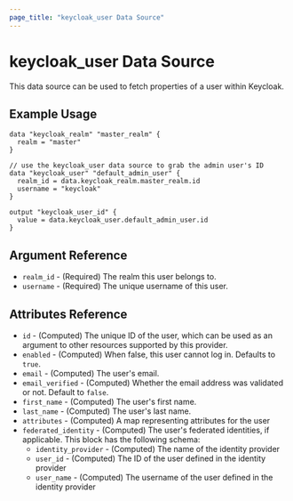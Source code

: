 ```yaml
---
page_title: "keycloak_user Data Source"
---
```


# keycloak\_user Data Source

This data source can be used to fetch properties of a user within Keycloak.

## Example Usage

```hcl
data "keycloak_realm" "master_realm" {
  realm = "master"
}

// use the keycloak_user data source to grab the admin user's ID
data "keycloak_user" "default_admin_user" {
  realm_id = data.keycloak_realm.master_realm.id
  username = "keycloak"
}

output "keycloak_user_id" {
  value = data.keycloak_user.default_admin_user.id
}
```

## Argument Reference

- `realm_id` - (Required) The realm this user belongs to.
- `username` - (Required) The unique username of this user.

## Attributes Reference

- `id` - (Computed) The unique ID of the user, which can be used as an argument to other resources supported by this provider.
- `enabled` - (Computed) When false, this user cannot log in. Defaults to `true`.
- `email` - (Computed) The user's email.
- `email_verified` - (Computed) Whether the email address was validated or not. Default to `false`.
- `first_name` - (Computed) The user's first name.
- `last_name` - (Computed) The user's last name.
- `attributes` - (Computed) A map representing attributes for the user
- `federated_identity` - (Computed) The user's federated identities, if applicable. This block has the following schema:
  - `identity_provider` - (Computed) The name of the identity provider
  - `user_id` - (Computed) The ID of the user defined in the identity provider
  - `user_name` - (Computed) The username of the user defined in the identity provider
